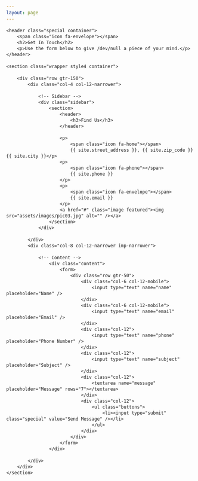```yaml
---
layout: page
---
```

<!-- Main -->
<article id="main">

    <header class="special container">
        <span class="icon fa-envelope"></span>
        <h2>Get In Touch</h2>
        <p>Use the form below to give /dev/null a piece of your mind.</p>
    </header>

    <section class="wrapper style4 container">

        <div class="row gtr-150">
            <div class="col-4 col-12-narrower">

                <!-- Sidebar -->
                <div class="sidebar">
                    <section>
                        <header>
                            <h3>Find Us</h3>
                        </header>

                        <p>
                            <span class="icon fa-home"></span>
                            {{ site.street_address }}, {{ site.zip_code }} {{ site.city }}</p>
                        <p>
                            <span class="icon fa-phone"></span>
                            {{ site.phone }}
                        </p>
                        <p>
                            <span class="icon fa-envelope"></span>
                            {{ site.email }}
                        </p>
                        <a href="#" class="image featured"><img src="assets/images/pic03.jpg" alt="" /></a>
                    </section>
                </div>

            </div>
            <div class="col-8 col-12-narrower imp-narrower">

                <!-- Content -->
                    <div class="content">
                        <form>
                            <div class="row gtr-50">
                                <div class="col-6 col-12-mobile">
                                    <input type="text" name="name" placeholder="Name" />
                                </div>
                                <div class="col-6 col-12-mobile">
                                    <input type="text" name="email" placeholder="Email" />
                                </div>
                                <div class="col-12">
                                    <input type="text" name="phone" placeholder="Phone Number" />
                                </div>
                                <div class="col-12">
                                    <input type="text" name="subject" placeholder="Subject" />
                                </div>
                                <div class="col-12">
                                    <textarea name="message" placeholder="Message" rows="7"></textarea>
                                </div>
                                <div class="col-12">
                                    <ul class="buttons">
                                        <li><input type="submit" class="special" value="Send Message" /></li>
                                    </ul>
                                </div>
                            </div>
                        </form>
                    </div>

            </div>
        </div>
    </section>

</article>